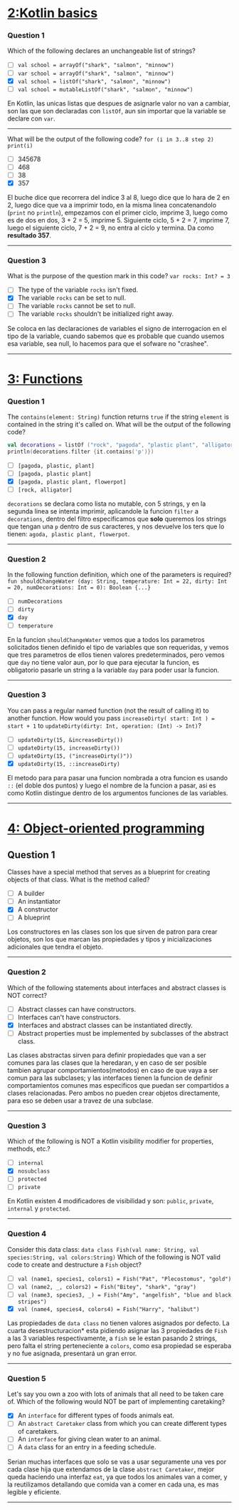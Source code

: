 # [ 2:Kotlin basics](https://developer.android.com/codelabs/kotlin-bootcamp-basics)

### **Question 1**

Which of the following declares an unchangeable list of strings?

- [ ] `val school = arrayOf("shark", "salmon", "minnow")`
- [ ] `var school = arrayOf("shark", "salmon", "minnow")`
- [x] `val school = listOf("shark", "salmon", "minnow")`
- [ ]  `val school = mutableListOf("shark", "salmon", "minnow")`

En Kotlin, las unicas listas que despues de asignarle valor no van a cambiar, son las que son declaradas con `listOf`, aun sin importar que la variable se declare con `var`.


<hr/>

What will be the output of the following code? `for (i in 3..8 step 2) print(i)`

- [ ] 345678
- [ ] 468
- [ ] 38
- [x]  357

El buche dice que recorrera del indice 3 al 8, luego dice que lo hara de 2 en 2, luego dice que va a imprimir todo, en la misma linea concatenandolo (`print` no `println`), empezamos con el primer ciclo, imprime 3, luego como es de dos en dos, 3 + 2 = 5, imprime 5. Siguiente ciclo, 5 + 2 = 7, imprime 7,  luego el siguiente ciclo, 7 + 2 = 9, no entra al ciclo y termina. Da como **resultado 357**.


<hr/>

### **Question 3**

What is the purpose of the question mark in this code? `var rocks: Int? = 3`

- [ ] The type of the variable `rocks` isn't fixed.
- [x] The variable `rocks` can be set to null.
- [ ] The variable `rocks` cannot be set to null.
- [ ]  The variable `rocks` shouldn't be initialized right away.

Se coloca en las declaraciones de variables el signo de interrogacion en el tipo de la variable, cuando sabemos que es probable que cuando usemos esa variable, sea null, lo hacemos para que el sofware no "crashee". 


<hr/>

# [3: Functions](https://developer.android.com/codelabs/kotlin-bootcamp-functions)

### **Question 1**

The `contains(element: String)` function returns `true` if the string `element` is contained in the string it's called on. What will be the output of the following code?

```kotlin
val decorations = listOf ("rock", "pagoda", "plastic plant", "alligator", "flowerpot")
println(decorations.filter {it.contains('p')})
```

- [ ] `[pagoda, plastic, plant]`
- [ ] `[pagoda, plastic plant]`
- [x] `[pagoda, plastic plant, flowerpot]`
- [ ] `[rock, alligator]`

`decorations` se declara como lista no mutable, con 5 strings, y en la segunda linea se intenta imprimir, aplicandole la funcion `filter` a `decorations`, dentro del filtro especificamos que **solo** queremos los strings que tengan una `p` dentro de sus caracteres, y nos devuelve los ters que lo tienen: `agoda, plastic plant, flowerpot`.


<hr/>

### **Question 2**

In the following function definition, which one of the parameters is required? `fun shouldChangeWater (day: String, temperature: Int = 22, dirty: Int = 20, numDecorations: Int = 0): Boolean {...}`

- [ ] `numDecorations`
- [ ] `dirty`
- [x] `day`
- [ ]  `temperature`

En la funcion `shouldChangeWater` vemos que a todos los parametros solicitados tienen definido el tipo de variables que son requeridas, y vemos que tres parametros de ellos tienen valores predeterminados, pero vemos que `day` no tiene valor aun, por lo que para ejecutar la funcion, es obligatorio pasarle un string a la variable `day` para poder usar la funcion. 


<hr/>

### **Question 3**

You can pass a regular named function (not the result of calling it) to another function. How would you pass `increaseDirty( start: Int ) = start + 1` to `updateDirty(dirty: Int, operation: (Int) -> Int)`?

- [ ] `updateDirty(15, &increaseDirty())`
- [ ] `updateDirty(15, increaseDirty())`
- [ ] `updateDirty(15, ("increaseDirty()"))`
- [x]  `updateDirty(15, ::increaseDirty)`

El metodo para para pasar una funcion nombrada a otra funcion es usando `::` (el doble dos puntos) y luego el nombre de la funcion a pasar, asi es como Kotlin distingue dentro de los argumentos funciones de las variables.


<hr/>

# [4: Object-oriented programming](https://developer.android.com/codelabs/kotlin-bootcamp-classes)

## **Question 1**

Classes have a special method that serves as a blueprint for creating objects of that class. What is the method called?

- [ ] A builder
- [ ] An instantiator
- [x] A constructor
- [ ] A blueprint

Los constructores en las clases son los que sirven de patron para crear objetos, son los que marcan las propiedades y tipos y inicializaciones adicionales que tendra el objeto.

<hr/>

### **Question 2**

Which of the following statements about interfaces and abstract classes is NOT correct?

- [ ] Abstract classes can have constructors.
- [ ] Interfaces can't have constructors.
- [x] Interfaces and abstract classes can be instantiated directly.
- [ ] Abstract properties must be implemented by subclasses of the abstract class.

Las clases abstractas sirven para definir propiedades que van a ser comunes para las clases que la heredaran, y en caso de ser posible tambien agrupar comportamientos(metodos) en caso de que vaya a ser comun para las subclases;  y las interfaces tienen la funcion de definir comportamientos comunes mas especificos que puedan ser compartidos a clases relacionadas. Pero ambos no pueden crear objetos directamente, para eso se deben usar a travez de una subclase.

<hr/>

### **Question 3**

Which of the following is NOT a Kotlin visibility modifier for properties, methods, etc.?

- [ ] `internal`
- [x] `nosubclass`
- [ ] `protected`
- [ ] `private`

En Kotlin existen 4 modificadores de visibilidad y son: `public`, `private`, `internal` y `protected`.

<hr/>

### **Question 4**

Consider this data class: `data class Fish(val name: String, val species:String, val colors:String)` Which of the following is NOT valid code to create and destructure a `Fish` object?

- [ ] `val (name1, species1, colors1) = Fish("Pat", "Plecostomus", "gold")`
- [ ] `val (name2, _, colors2) = Fish("Bitey", "shark", "gray")`
- [ ] `val (name3, species3, _) = Fish("Amy", "angelfish", "blue and black stripes")`
- [x] `val (name4, species4, colors4) = Fish("Harry", "halibut")`

Las propiedades de `data class`  no tienen valores asignados por defecto. La cuarta desestructuracion* esta pidiendo asignar las 3 propiedades de `Fish` a las 3 variables respectivamente, a `fish`  se le estan pasando 2 strings, pero falta  el string perteneciente a `colors`,  como esa propiedad se esperaba y no fue asignada, presentará un gran error.

<hr/>

### **Question 5**

Let's say you own a zoo with lots of animals that all need to be  taken care of. Which of the following would NOT be part of implementing  caretaking?

- [x] An `interface` for different types of foods animals eat.
- [ ] An `abstract Caretaker` class from which you can create different types of caretakers.
- [ ] An `interface` for giving clean water to an animal.
- [ ] A `data` class for an entry in a feeding schedule.

Serian muchas interfaces que solo se vas a usar seguramente una ves por cada clase hija que extendamos de la clase `abstract Caretaker`, mejor queda haciendo una interfaz `eat`, ya que todos los animales van a comer, y la reutilizamos detallando que comida van a comer en cada una, es mas legible y eficiente.

<hr/>

